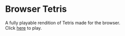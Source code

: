 # Browser Tetris
A fully playable rendition of Tetris made for the browser. <br>
Click [here](skylerdyoung.github.io/browser-tetris/) to play.
